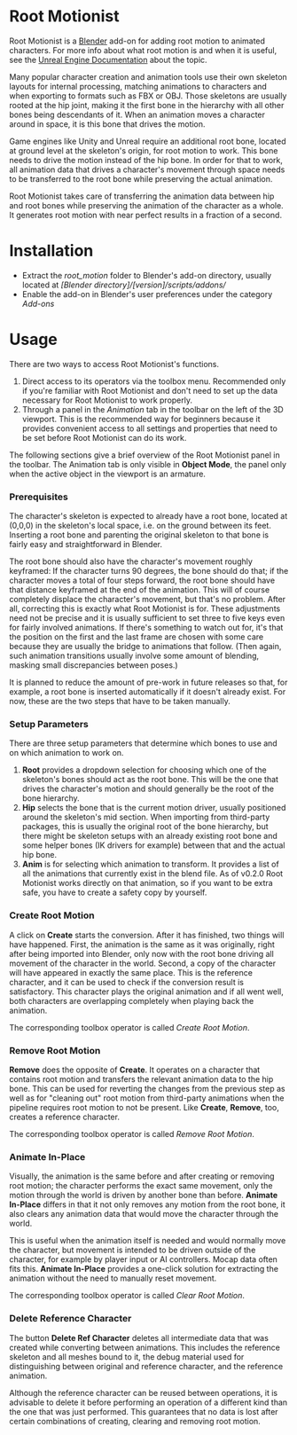 # Root Motionist

Root Motionist is a [Blender](https://www.blender.org/) add-on for adding root
motion to animated characters. For more info about what root motion is and when
it is useful, see the [Unreal Engine Documentation](https://docs.unrealengine.com/latest/INT/Engine/Animation/RootMotion/)
about the topic.

Many popular character creation and animation tools use their own skeleton
layouts for internal processing, matching animations to characters and when
exporting to formats such as FBX or OBJ. Those skeletons are usually rooted
at the hip joint, making it the first bone in the hierarchy with all other
bones being descendants of it. When an animation moves a character around
in space, it is this bone that drives the motion.

Game engines like Unity and Unreal require an additional root bone, located
at ground level at the skeleton's origin, for root motion to work. This bone
needs to drive the motion instead of the hip bone. In order for that to work,
all animation data that drives a character's movement through space needs to
be transferred to the root bone while preserving the actual animation.

Root Motionist takes care of transferring the animation data between hip and
root bones while preserving the animation of the character as a whole. It
generates root motion with near perfect results in a fraction of a second.

# Installation

- Extract the *root_motion* folder to Blender's add-on directory, usually
located at *[Blender directory]/[version]/scripts/addons/*
- Enable the add-on in Blender's user preferences under the category *Add-ons*

# Usage

There are two ways to access Root Motionist's functions.

1. Direct access to its operators via the toolbox menu. Recommended only if
you're familiar with Root Motionist and don't need to set up the data
necessary for Root Motionist to work properly.
2. Through a panel in the *Animation* tab in the toolbar on the left of the 3D
viewport. This is the recommended way for beginners because it provides convenient
access to all settings and properties that need to be set before Root Motionist
can do its work.

The following sections give a brief overview of the Root Motionist panel in
the toolbar. The Animation tab is only visible in **Object Mode**, the panel
only when the active object in the viewport is an armature.

### Prerequisites

The character's skeleton is expected to already have a root bone, located at
(0,0,0) in the skeleton's local space, i.e. on the ground between its feet.
Inserting a root bone and parenting the original skeleton to that bone is
fairly easy and straightforward in Blender.

The root bone should also have the character's movement roughly keyframed: If
the character turns 90 degrees, the bone should do that; if the  character
moves a total of four steps forward, the root bone should have that distance
keyframed at the end of the animation. This will of course completely displace
the character's movement, but that's no problem. After all, correcting this is
exactly what Root Motionist is for. These adjustments need not be precise
and it is usually sufficient to set three to five keys even for fairly involved
animations. If there's something to watch out for, it's that the position on
the first and the last frame are chosen with some care because they are usually
the bridge to animations that follow. (Then again, such animation transitions
usually involve some amount of blending, masking small discrepancies between
poses.)

It is planned to reduce the amount of pre-work in future releases so that, for
example, a root bone is inserted automatically if it doesn't already exist.
For now, these are the two steps that have to be taken manually.

### Setup Parameters

There are three setup parameters that determine which bones to use and on which
animation to work on.

1. **Root** provides a dropdown selection for choosing which one of the
skeleton's bones should act as the root bone. This will be the one that drives
the character's motion and should generally be the root of the bone hierarchy.
2. **Hip** selects the bone that is the current motion driver, usually positioned
around the skeleton's mid section. When importing from third-party packages,
this is usually the original root of the bone hierarchy, but there might be
skeleton setups with an already existing root bone and some helper bones
(IK drivers for example) between that and the actual hip bone.
3. **Anim** is for selecting which animation to transform. It provides a list
of all the animations that currently exist in the blend file. As of v0.2.0
Root Motionist works directly on that animation, so if you want to be extra
safe, you have to create a safety copy by yourself.

### Create Root Motion

A click on **Create** starts the conversion. After it has finished, two things
will have happened. First, the animation is the same as it was originally, right
after being imported into Blender, only now with the root bone driving all
movement of the character in the world. Second, a copy of the character will
have appeared in exactly the same place. This is the reference character, and
it can be used to check if the conversion result is satisfactory. This character
plays the original animation and if all went well, both characters are
overlapping completely when playing back the animation.

The corresponding toolbox operator is called *Create Root Motion*.

### Remove Root Motion
**Remove** does the opposite of **Create**. It operates on a character that
contains root motion and transfers the relevant animation data to the hip bone.
This can be used for reverting the changes from the previous step as well as
for "cleaning out" root motion from third-party animations when the pipeline
requires root motion to not be present. Like **Create**, **Remove**, too,
creates a reference character.

The corresponding toolbox operator is called *Remove Root Motion*.

### Animate In-Place

Visually, the animation is the same before and after creating or removing root
motion; the character performs the exact same movement, only the motion through
the world is driven by another bone than before. **Animate In-Place** differs
in that it not only removes any motion from the root bone, it also clears any
animation data that would move the character through the world.

This is useful when the animation itself is needed and would normally move the
character, but movement is intended to be driven outside of the character, for
example by player input or AI controllers. Mocap data often fits this.
**Animate In-Place** provides a one-click solution for extracting the animation
without the need to manually reset movement.

The corresponding toolbox operator is called *Clear Root Motion*.

### Delete Reference Character

The button **Delete Ref Character** deletes all intermediate data that was
created while converting between animations. This includes the reference
skeleton and all meshes bound to it, the debug material used for distinguishing
between original and reference character, and the reference animation.

Although the reference character can be reused between operations, it is
advisable to delete it before performing an operation of a different kind than
the one that was just performed. This guarantees that no data is lost after
certain combinations of creating, clearing and removing root motion.
